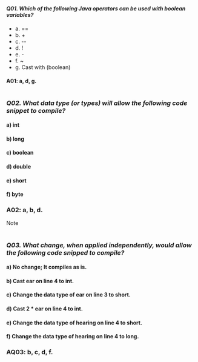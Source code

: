 #
####  _Q01. Which of the following Java operators can be used with boolean variables?_ 
* a. ==
* b. +
* c. --
* d. !
* e. -
* f. ~
* g. Cast with (boolean)
#### A01: a, d, g.
#
### *Q02. What data type (or types) will allow the following code snippet to compile?*

#### a) int
#### b) long 
#### c) boolean
#### d) double 
#### e) short
#### f) byte

### A02: a, b, d.
>[!NOTE]
#
### *Q03. What change, when applied independently, would allow the following code snipped to compile?*

> 

#### a) No change; It compiles as is.
#### b) Cast ear on line 4 to int. 
#### c) Change the data type of ear on line 3 to short.
#### d) Cast 2 * ear on line 4 to int. 
#### e) Change the data type of hearing on line 4 to short.
#### f) Change the data type of hearing on line 4 to long.

### AQ03: b, c, d, f.
#